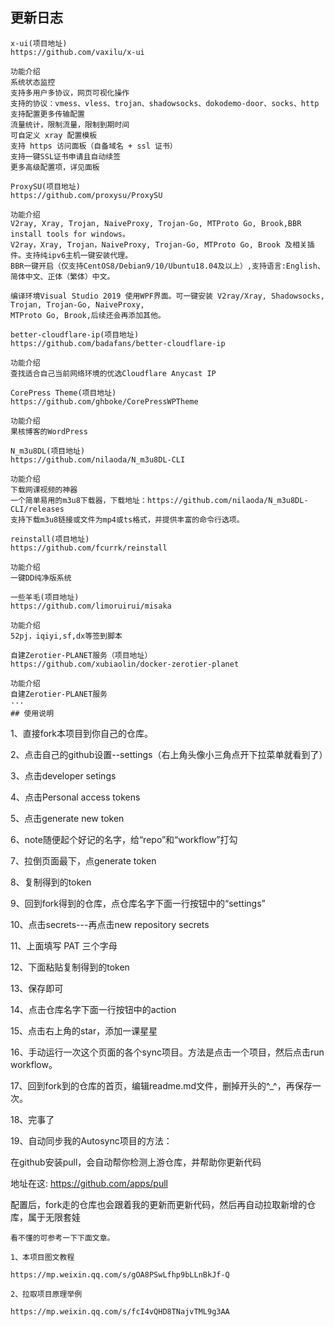 

## 更新日志

```
x-ui(项目地址)
https://github.com/vaxilu/x-ui

功能介绍
系统状态监控
支持多用户多协议，网页可视化操作
支持的协议：vmess、vless、trojan、shadowsocks、dokodemo-door、socks、http
支持配置更多传输配置
流量统计，限制流量，限制到期时间
可自定义 xray 配置模板
支持 https 访问面板（自备域名 + ssl 证书）
支持一键SSL证书申请且自动续签
更多高级配置项，详见面板
```
```
ProxySU(项目地址)
https://github.com/proxysu/ProxySU

功能介绍
V2ray, Xray, Trojan, NaiveProxy, Trojan-Go, MTProto Go, Brook,BBR install tools for windows。
V2ray，Xray, Trojan，NaiveProxy, Trojan-Go, MTProto Go, Brook 及相关插件。支持纯ipv6主机一键安装代理。
BBR一键开启（仅支持CentOS8/Debian9/10/Ubuntu18.04及以上）,支持语言:English、简体中文、正体（繁体）中文。

编译环境Visual Studio 2019 使用WPF界面。可一键安装 V2ray/Xray, Shadowsocks, Trojan, Trojan-Go, NaiveProxy, 
MTProto Go, Brook,后续还会再添加其他。
```
```
better-cloudflare-ip(项目地址)
https://github.com/badafans/better-cloudflare-ip

功能介绍
查找适合自己当前网络环境的优选Cloudflare Anycast IP
```
```
CorePress Theme(项目地址)
https://github.com/ghboke/CorePressWPTheme

功能介绍
果核博客的WordPress
```
```
N_m3u8DL(项目地址)
https://github.com/nilaoda/N_m3u8DL-CLI

功能介绍
下载网课视频的神器
一个简单易用的m3u8下载器，下载地址：https://github.com/nilaoda/N_m3u8DL-CLI/releases
支持下载m3u8链接或文件为mp4或ts格式，并提供丰富的命令行选项。

```
```
reinstall(项目地址)
https://github.com/fcurrk/reinstall

功能介绍
一键DD纯净版系统
```
```
一些羊毛(项目地址)
https://github.com/limoruirui/misaka

功能介绍
52pj，iqiyi,sf,dx等签到脚本
```
```
自建Zerotier-PLANET服务（项目地址）
https://github.com/xubiaolin/docker-zerotier-planet

功能介绍
自建Zerotier-PLANET服务
···
## 使用说明
```
1、直接fork本项目到你自己的仓库。

2、点击自己的github设置--settings（右上角头像小三角点开下拉菜单就看到了）

3、点击developer setings

4、点击Personal access tokens

5、点击generate new token

6、note随便起个好记的名字，给“repo”和“workflow”打勾

7、拉倒页面最下，点generate token

8、复制得到的token

9、回到fork得到的仓库，点仓库名字下面一行按钮中的“settings”

10、点击secrets---再点击new repository secrets

11、上面填写 PAT 三个字母

12、下面粘贴复制得到的token

13、保存即可

14、点击仓库名字下面一行按钮中的action

15、点击右上角的star，添加一课星星

16、手动运行一次这个页面的各个sync项目。方法是点击一个项目，然后点击run workflow。

17、回到fork到的仓库的首页，编辑readme.md文件，删掉开头的^_^，再保存一次。

18、完事了

19、自动同步我的Autosync项目的方法：


在github安装pull，会自动帮你检测上游仓库，并帮助你更新代码

地址在这: https://github.com/apps/pull

配置后，fork走的仓库也会跟着我的更新而更新代码，然后再自动拉取新增的仓库，属于无限套娃

```
看不懂的可参考一下下面文章。

1、本项目图文教程

https://mp.weixin.qq.com/s/gOA8PSwLfhp9bLLnBkJf-Q

2、拉取项目原理举例

https://mp.weixin.qq.com/s/fcI4vQHD8TNajvTML9g3AA



